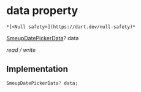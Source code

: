 


# data property




    *[<Null safety>](https://dart.dev/null-safety)*


[SmeupDatePickerData](../../smeup_widgets_smeup_datepicker/SmeupDatePickerData-class.md)? data
  
_read / write_






## Implementation

```dart
SmeupDatePickerData? data;


```







